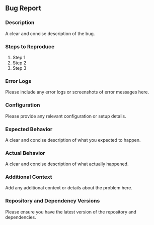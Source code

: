 ## Bug Report

### Description

A clear and concise description of the bug.

### Steps to Reproduce

1. Step 1
2. Step 2
3. Step 3

### Error Logs

Please include any error logs or screenshots of error messages here.

### Configuration

Please provide any relevant configuration or setup details.

### Expected Behavior

A clear and concise description of what you expected to happen.

### Actual Behavior

A clear and concise description of what actually happened.

### Additional Context

Add any additional context or details about the problem here.

### Repository and Dependency Versions

Please ensure you have the latest version of the repository and dependencies.
